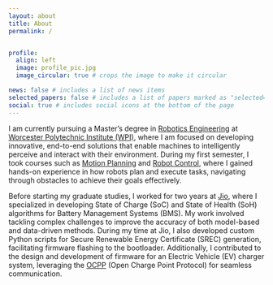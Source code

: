 ```yaml
---
layout: about
title: About
permalink: /


profile:
  align: left
  image: profile_pic.jpg
  image_circular: true # crops the image to make it circular

news: false # includes a list of news items
selected_papers: false # includes a list of papers marked as "selected={true}"
social: true # includes social icons at the bottom of the page
---
```

I am currently pursuing a Master’s degree in [Robotics Engineering](https://www.wpi.edu/academics/departments/robotics-engineering) at [Worcester Polytechnic Institute (WPI)](https://www.wpi.edu/), where I am focused on developing innovative, end-to-end solutions that enable machines to intelligently perceive and interact with their environment. During my first semester, I took courses such as [Motion Planning](https://wpi-grad.cleancatalog.net/robotics-engineering/rbe-550) and [Robot Control](https://wpi-grad.cleancatalog.net/robotics-engineering/rbe-502), where I gained hands-on experience in how robots plan and execute tasks, navigating through obstacles to achieve their goals effectively.

Before starting my graduate studies, I worked for two years at [Jio](https://www.jio.com/platforms/), where I specialized in developing State of Charge (SoC) and State of Health (SoH) algorithms for Battery Management Systems (BMS). My work involved tackling complex challenges to improve the accuracy of both model-based and data-driven methods. During my time at Jio, I also developed custom Python scripts for Secure Renewable Energy Certificate (SREC) generation, facilitating firmware flashing to the bootloader. Additionally, I contributed to the design and development of firmware for an Electric Vehicle (EV) charger system, leveraging the [OCPP](https://openchargealliance.org/protocols/open-charge-point-protocol/) (Open Charge Point Protocol) for seamless communication.

<!-- Put your address / P.O. box / other info right below your picture. You can also disable any of these elements by editing `profile` property of the YAML header of your `_pages/about.md`. Edit `_bibliography/papers.bib` and Jekyll will render your [publications page](/al-folio/publications/) automatically. -->


